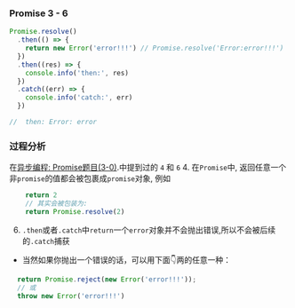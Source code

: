 ### Promise 3 - 6
```js
Promise.resolve()
  .then(() => {
    return new Error('error!!!') // Promise.resolve('Error:error!!!')
  })
  .then((res) => {
    console.info('then:', res)
  })
  .catch((err) => {
    console.info('catch:', err)
  })

//  then: Error: error
```

### 过程分析
在[异步编程: Promise题目(3-0)](https://github.com/leslie1943/blog/issues/123).中提到过的 `4` 和 `6`
4. 在`Promise`中, 返回任意一个非`promise`的值都会被包裹成`promise`对象, 例如
```js
    return 2 
    // 其实会被包装为:
    return Promise.resolve(2)
```
6. `.then`或者`.catch`中`return`一个`error`对象并不会抛出错误,所以不会被后续的`.catch`捕获

- 当然如果你抛出一个错误的话，可以用下面👇两的任意一种：
```js
  return Promise.reject(new Error('error!!!'));
  // 或
  throw new Error('error!!!')
```